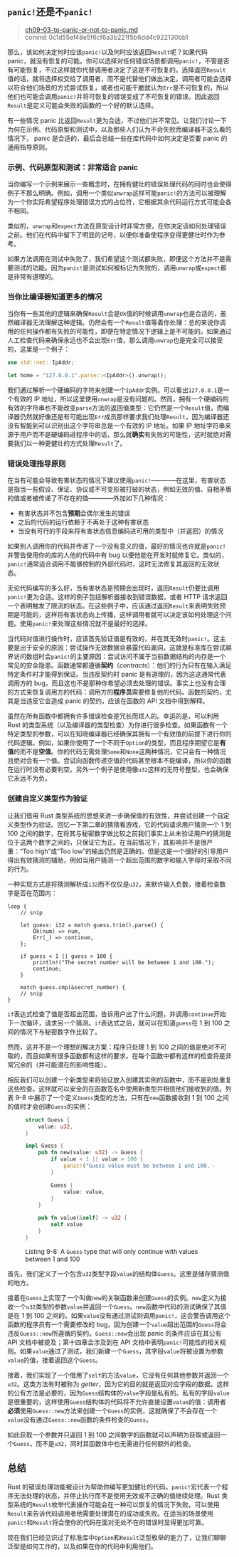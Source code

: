 ## `panic!`还是不`panic!`

> [ch09-03-to-panic-or-not-to-panic.md](https://github.com/rust-lang/book/blob/master/src/ch09-03-to-panic-or-not-to-panic.md)
> <br>
> commit 0c1d55ef48e5f6cf6a3b221f5b6dd4c922130bb1

那么，该如何决定何时应该`panic!`以及何时应该返回`Result`呢？如果代码 panic，就没有恢复的可能。你可以选择对任何错误场景都调用`panic!`，不管是否有可能恢复，不过这样就你代替调用者决定了这是不可恢复的。选择返回`Result`值的话，就将选择权交给了调用者，而不是代替他们做出决定。调用者可能会选择以符合他们场景的方式尝试恢复，或者也可能干脆就认为`Err`是不可恢复的，所以他们也可能会调用`panic!`并将可恢复的错误变成了不可恢复的错误。因此返回`Result`是定义可能会失败的函数的一个好的默认选择。

有一些情况 panic 比返回`Result`更为合适，不过他们并不常见。让我们讨论一下为何在示例、代码原型和测试中，以及那些人们认为不会失败而编译器不这么看的情况下， panic 是合适的，最后会总结一些在库代码中如何决定是否要 panic 的通用指导原则。

### 示例、代码原型和测试：非常适合 panic

当你编写一个示例来展示一些概念时，在拥有健壮的错误处理代码的同时也会使得例子不那么明确。例如，调用一个类似`unwrap`这样可能`panic!`的方法可以被理解为一个你实际希望程序处理错误方式的占位符，它根据其余代码运行方式可能会各不相同。

类似的，`unwrap`和`expect`方法在原型设计时非常方便，在你决定该如何处理错误之前。他们在代码中留下了明显的记号，以便你准备使程序变得更健壮时作为参考。

如果方法调用在测试中失败了，我们希望这个测试都失败，即便这个方法并不是需要测试的功能。因为`panic!`是测试如何被标记为失败的，调用`unwrap`或`expect`都是非常有道理的。

### 当你比编译器知道更多的情况

当你有一些其他的逻辑来确保`Result`会是`Ok`值的时候调用`unwrap`也是合适的，虽然编译器无法理解这种逻辑。仍然会有一个`Result`值等着你处理：总的来说你调用的任何操作都有失败的可能性，即便在特定情况下逻辑上是不可能的。如果通过人工检查代码来确保永远也不会出现`Err`值，那么调用`unwrap`也是完全可以接受的，这里是一个例子：

```rust
use std::net::IpAddr;

let home = "127.0.0.1".parse::<IpAddr>().unwrap();
```

我们通过解析一个硬编码的字符来创建一个`IpAddr`实例。可以看出`127.0.0.1`是一个有效的 IP 地址，所以这里使用`unwrap`是没有问题的。然而，拥有一个硬编码的有效的字符串也不能改变`parse`方法的返回值类型：它仍然是一个`Result`值，而编译器仍然就好像还是有可能出现`Err`成员那样要求我们处理`Result`，因为编译器还没有智能到可以识别出这个字符串总是一个有效的 IP 地址。如果 IP 地址字符串来源于用户而不是硬编码进程序中的话，那么就**确实**有失败的可能性，这时就绝对需要我们以一种更健壮的方式处理`Result`了。

### 错误处理指导原则

在当有可能会导致有害状态的情况下建议使用`panic!`————在这里，有害状态是指当一些假设、保证、协议或不可变形被打破的状态，例如无效的值、自相矛盾的值或者被传递了不存在的值————外加如下几种情况：

* 有害状态并不包含**预期**会偶尔发生的错误
* 之后的代码的运行依赖于不再处于这种有害状态
* 当没有可行的手段来将有害状态信息编码进可用的类型中（并返回）的情况

如果别人调用你的代码并传递了一个没有意义的值，最好的情况也许就是`panic!`并警告使用你的库的人他的代码中有 bug 以便他能在开发时就修复它。类似的，`panic!`通常适合调用不能够控制的外部代码时，这时无法修复其返回的无效状态。

无论代码编写的多么好，当有害状态是预期会出现时，返回`Result`仍要比调用`panic!`更为合适。这样的例子包括解析器接收到错误数据，或者 HTTP 请求返回一个表明触发了限流的状态。在这些例子中，应该通过返回`Result`来表明失败预期是可能的，这样将有害状态向上传播，这样调用者就可以决定该如何处理这个问题。使用`panic!`来处理这些情况就不是最好的选择。

当代码对值进行操作时，应该首先验证值是有效的，并在其无效时`panic!`。这主要是出于安全的原因：尝试操作无效数据会暴露代码漏洞，这就是标准库在尝试越界访问数组时会`panic!`的主要原因：尝试访问不属于当前数据结构的内存是一个常见的安全隐患。函数通常都遵循**契约**（*contracts*）：他们的行为只有在输入满足特定条件时才能得到保证。当违反契约时 panic 是有道理的，因为这这通常代表调用方的 bug，而且这也不是那种你希望必须去处理的错误。事实上也没有合理的方式来恢复调用方的代码：调用方的**程序员**需要修复他的代码。函数的契约，尤其是当违反它会造成 panic 的契约，应该在函数的 API 文档中得到解释。

虽然在所有函数中都拥有许多错误检查是冗长而烦人的。幸运的是，可以利用 Rust 的类型系统（以及编译器的类型检查）为你进行很多检查。如果函数有一个特定类型的参数，可以在知晓编译器已经确保其拥有一个有效值的前提下进行你的代码逻辑。例如，如果你使用了一个不同于`Option`的类型，而且程序期望它是**有值**的而不是**空值**。你的代码无需处理`Some`和`None`这两种情况，它只会有一种情况且绝对会有一个值。尝试向函数传递空值的代码甚至根本不能编译，所以你的函数在运行时没有必要判空。另外一个例子是使用像`u32`这样的无符号整型，也会确保它永远不为负。

### 创建自定义类型作为验证

让我们借用 Rust 类型系统的思想来进一步确保值的有效性，并尝试创建一个自定义类型作为验证。回忆一下第二章的猜猜看游戏，它的代码请求用户猜测一个 1 到 100 之间的数字，在将其与秘密数字做比较之前我们事实上从未验证用户的猜测是位于这两个数字之间的，只保证它为正。在当前情况下，其影响并不是很严重：“Too high”或“Too low”的输出仍然是正确的。但是这是一个很好的引导用户得出有效猜测的辅助，例如当用户猜测一个超出范围的数字和输入字母时采取不同的行为。

一种实现方式是将猜测解析成`i32`而不仅仅是`u32`，来默许输入负数，接着检查数字是否在范围内：

```rust,ignore
loop {
    // snip

    let guess: i32 = match guess.trim().parse() {
        Ok(num) => num,
        Err(_) => continue,
    };

    if guess < 1 || guess > 100 {
        println!("The secret number will be between 1 and 100.");
        continue;
    }

    match guess.cmp(&secret_number) {
    // snip
}
```

`if`表达式检查了值是否超出范围，告诉用户出了什么问题，并调用`continue`开始下一次循环，请求另一个猜测。`if`表达式之后，就可以在知道`guess`在 1 到 100 之间的情况下与秘密数字作比较了。

然而，这并不是一个理想的解决方案：程序只处理 1 到 100 之间的值是绝对不可取的，而且如果有很多函数都有这样的要求，在每个函数中都有这样的检查将是非常冗余的（并可能潜在的影响性能）。

相反我们可以创建一个新类型来将验证放入创建其实例的函数中，而不是到处重复这些检查。这样就可以安全的在函数签名中使用新类型并相信他们接收到的值。列表 9-8 中展示了一个定义`Guess`类型的方法，只有在`new`函数接收到 1 到 100 之间的值时才会创建`Guess`的实例：

<figure>

```rust
struct Guess {
    value: u32,
}

impl Guess {
    pub fn new(value: u32) -> Guess {
        if value < 1 || value > 100 {
            panic!("Guess value must be between 1 and 100, got {}.", value);
        }

        Guess {
            value: value,
        }
    }

    pub fn value(&self) -> u32 {
        self.value
    }
}
```

<figcaption>

Listing 9-8: A `Guess` type that will only continue with values between 1 and
100

</figcaption>
</figure>

首先，我们定义了一个包含`u32`类型字段`value`的结构体`Guess`。这里是储存猜测值的地方。

接着在`Guess`上实现了一个叫做`new`的关联函数来创建`Guess`的实例。`new`定义为接收一个`u32`类型的参数`value`并返回一个`Guess`。`new`函数中代码的测试确保了其值是在 1 到 100 之间的。如果`value`没有通过测试则调用`panic!`，这会警告调用这个函数的程序员有一个需要修改的 bug，因为创建一个`value`超出范围的`Guess`将会违反`Guess::new`所遵循的契约。`Guess::new`会出现 panic 的条件应该在其公有 API 文档中被提及；第十四章会涉及到在 API 文档中表明`panic!`可能性的相关规则。如果`value`通过了测试，我们新建一个`Guess`，其字段`value`将被设置为参数`value`的值，接着返回这个`Guess`。

接着，我们实现了一个借用了`self`的方法`value`，它没有任何其他参数并返回一个`u32`。这类方法有时被称为 *getter*，因为它的目的就是返回对应字段的数据。这样的公有方法是必要的，因为`Guess`结构体的`value`字段是私有的。私有的字段`value`是很重要的，这样使用`Guess`结构体的代码将不允许直接设置`value`的值：调用者**必须**使用`Guess::new`方法来创建一个`Guess`的实例，这就确保了不会存在一个`value`没有通过`Guess::new`函数的条件检查的`Guess`。

如此获取一个参数并只返回 1 到 100 之间数字的函数就可以声明为获取或返回一个`Guess`，而不是`u32`，同时其函数体中也无需进行任何额外的检查。

## 总结

Rust 的错误处理功能被设计为帮助你编写更加健壮的代码。`panic!`宏代表一个程序无法处理的状态，并停止执行而不是使用无效或不正确的值继续处理。Rust 类型系统的`Result`枚举代表操作可能会在一种可以恢复的情况下失败。可以使用`Result`来告诉代码调用者他需要处理潜在的成功或失败。在适当的场景使用`panic!`和`Result`将会使你的代码在面对无处不在的错误时显得更加可靠。

现在我们已经见识过了标准库中`Option`和`Result`泛型枚举的能力了，让我们聊聊泛型是如何工作的，以及如果在你的代码中利用他们。